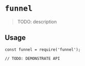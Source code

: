 # `funnel`

> TODO: description

## Usage

```
const funnel = require('funnel');

// TODO: DEMONSTRATE API
```
